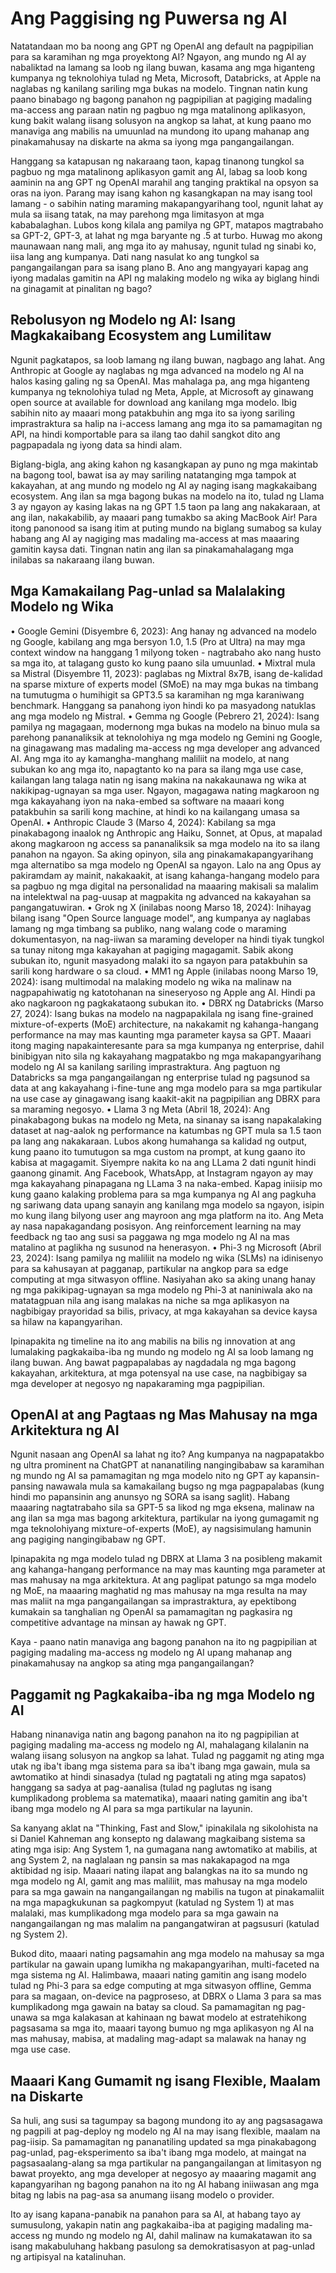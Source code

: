 # Ang Paggising ng Puwersa ng AI

Natatandaan mo ba noong ang GPT ng OpenAI ang default na pagpipilian para sa karamihan ng mga proyektong AI? Ngayon, ang mundo ng AI ay nabaliktad na lamang sa loob ng ilang buwan, kasama ang mga higanteng kumpanya ng teknolohiya tulad ng Meta, Microsoft, Databricks, at Apple na naglabas ng kanilang sariling mga bukas na modelo. Tingnan natin kung paano binabago ng bagong panahon ng pagpipilian at pagiging madaling ma-access ang paraan natin ng pagbuo ng mga matalinong aplikasyon, kung bakit walang iisang solusyon na angkop sa lahat, at kung paano mo manaviga ang mabilis na umuunlad na mundong ito upang mahanap ang pinakamahusay na diskarte na akma sa iyong mga pangangailangan.

Hanggang sa katapusan ng nakaraang taon, kapag tinanong tungkol sa pagbuo ng mga matalinong aplikasyon gamit ang AI, labag sa loob kong aaminin na ang GPT ng OpenAI marahil ang tanging praktikal na opsyon sa oras na iyon. Parang may isang kahon ng kasangkapan na may isang tool lamang - o sabihin nating maraming makapangyarihang tool, ngunit lahat ay mula sa iisang tatak, na may parehong mga limitasyon at mga kababalaghan. Lubos kong kilala ang pamilya ng GPT, matapos magtrabaho sa GPT-2, GPT-3, at lahat ng mga baryante ng .5 at turbo. Huwag mo akong maunawaan nang mali, ang mga ito ay mahusay, ngunit tulad ng sinabi ko, iisa lang ang kumpanya. Dati nang nasulat ko ang tungkol sa pangangailangan para sa isang plano B. Ano ang mangyayari kapag ang iyong madalas gamitin na API ng malaking modelo ng wika ay biglang hindi na ginagamit at pinalitan ng bago?

## Rebolusyon ng Modelo ng AI: Isang Magkakaibang Ecosystem ang Lumilitaw

Ngunit pagkatapos, sa loob lamang ng ilang buwan, nagbago ang lahat. Ang Anthropic at Google ay naglabas ng mga advanced na modelo ng AI na halos kasing galing ng sa OpenAI. Mas mahalaga pa, ang mga higanteng kumpanya ng teknolohiya tulad ng Meta, Apple, at Microsoft ay ginawang open source at available for download ang kanilang mga modelo. Ibig sabihin nito ay maaari mong patakbuhin ang mga ito sa iyong sariling imprastraktura sa halip na i-access lamang ang mga ito sa pamamagitan ng API, na hindi komportable para sa ilang tao dahil sangkot dito ang pagpapadala ng iyong data sa hindi alam.

Biglang-bigla, ang aking kahon ng kasangkapan ay puno ng mga makintab na bagong tool, bawat isa ay may sariling natatanging mga tampok at kakayahan, at ang mundo ng modelo ng AI ay naging isang magkakaibang ecosystem. Ang ilan sa mga bagong bukas na modelo na ito, tulad ng Llama 3 ay ngayon ay kasing lakas na ng GPT 1.5 taon pa lang ang nakakaraan, at ang ilan, nakakabilib, ay maaari pang tumakbo sa aking MacBook Air! Para itong panonood sa isang itim at puting mundo na biglang sumabog sa kulay habang ang AI ay nagiging mas madaling ma-access at mas maaaring gamitin kaysa dati. Tingnan natin ang ilan sa pinakamahalagang mga inilabas sa nakaraang ilang buwan.

## Mga Kamakailang Pag-unlad sa Malalaking Modelo ng Wika

• Google Gemini (Disyembre 6, 2023): Ang hanay ng advanced na modelo ng Google, kabilang ang mga bersyon 1.0, 1.5 (Pro at Ultra) na may mga context window na hanggang 1 milyong token - nagtrabaho ako nang husto sa mga ito, at talagang gusto ko kung paano sila umuunlad.
• Mixtral mula sa Mistral (Disyembre 11, 2023): paglabas ng Mixtral 8x7B, isang de-kalidad na sparse mixture of experts model (SMoE) na may mga bukas na timbang na tumutugma o humihigit sa GPT3.5 sa karamihan ng mga karaniwang benchmark. Hanggang sa panahong iyon hindi ko pa masyadong natuklas ang mga modelo ng Mistral.
• Gemma ng Google (Pebrero 21, 2024): Isang pamilya ng magagaan, modernong mga bukas na modelo na binuo mula sa parehong pananaliksik at teknolohiya ng mga modelo ng Gemini ng Google, na ginagawang mas madaling ma-access ng mga developer ang advanced AI. Ang mga ito ay kamangha-manghang maliliit na modelo, at nang subukan ko ang mga ito, napagtanto ko na para sa ilang mga use case, kailangan lang talaga natin ng isang makina na nakakaunawa ng wika at nakikipag-ugnayan sa mga user. Ngayon, magagawa nating magkaroon ng mga kakayahang iyon na naka-embed sa software na maaari kong patakbuhin sa sarili kong machine, at hindi ko na kailangang umasa sa OpenAI.
• Anthropic Claude 3 (Marso 4, 2024): Kabilang sa mga pinakabagong inaalok ng Anthropic ang Haiku, Sonnet, at Opus, at mapalad akong magkaroon ng access sa pananaliksik sa mga modelo na ito sa ilang panahon na ngayon. Sa aking opinyon, sila ang pinakamakapangyarihang mga alternatibo sa mga modelo ng OpenAI sa ngayon. Lalo na ang Opus ay pakiramdam ay mainit, nakakaakit, at isang kahanga-hangang modelo para sa pagbuo ng mga digital na personalidad na maaaring makisali sa malalim na intelektwal na pag-uusap at magpakita ng advanced na kakayahan sa pangangatuwiran.
• Grok ng X (inilabas noong Marso 18, 2024): Inihayag bilang isang "Open Source language model", ang kumpanya ay naglabas lamang ng mga timbang sa publiko, nang walang code o maraming dokumentasyon, na nag-iiwan sa maraming developer na hindi tiyak tungkol sa tunay nitong mga kakayahan at pagiging magagamit. Sabik akong subukan ito, ngunit masyadong malaki ito sa ngayon para patakbuhin sa sarili kong hardware o sa cloud.
• MM1 ng Apple (inilabas noong Marso 19, 2024): isang multimodal na malaking modelo ng wika na malinaw na nagpapahiwatig ng katotohanan na sineseryoso ng Apple ang AI. Hindi pa ako nagkaroon ng pagkakataong subukan ito.
• DBRX ng Databricks (Marso 27, 2024): Isang bukas na modelo na nagpapakilala ng isang fine-grained mixture-of-experts (MoE) architecture, na nakakamit ng kahanga-hangang performance na may mas kaunting mga parameter kaysa sa GPT. Maaari itong maging napakainteresante para sa mga kumpanya ng enterprise, dahil binibigyan nito sila ng kakayahang magpatakbo ng mga makapangyarihang modelo ng AI sa kanilang sariling imprastraktura. Ang pagtuon ng Databricks sa mga pangangailangan ng enterprise tulad ng pagsunod sa data at ang kakayahang i-fine-tune ang mga modelo para sa mga partikular na use case ay ginagawang isang kaakit-akit na pagpipilian ang DBRX para sa maraming negosyo.
• Llama 3 ng Meta (Abril 18, 2024): Ang pinakabagong bukas na modelo ng Meta, na sinanay sa isang napakalaking dataset at nag-aalok ng performance na katumbas ng GPT mula sa 1.5 taon pa lang ang nakakaraan. Lubos akong humahanga sa kalidad ng output, kung paano ito tumutugon sa mga custom na prompt, at kung gaano ito kabisa at magagamit. Siyempre nakita ko na ang LLama 2 dati ngunit hindi gaanong ginamit. Ang Facebook, WhatsApp, at Instagram ngayon ay may mga kakayahang pinapagana ng LLama 3 na naka-embed. Kapag iniisip mo kung gaano kalaking problema para sa mga kumpanya ng AI ang pagkuha ng sariwang data upang sanayin ang kanilang mga modelo sa ngayon, isipin mo kung ilang bilyong user ang mayroon ang mga platform na ito. Ang Meta ay nasa napakagandang posisyon. Ang reinforcement learning na may feedback ng tao ang susi sa paggawa ng mga modelo ng AI na mas matalino at paglikha ng susunod na henerasyon.
• Phi-3 ng Microsoft (Abril 23, 2024): Isang pamilya ng maliliit na modelo ng wika (SLMs) na idinisenyo para sa kahusayan at pagganap, partikular na angkop para sa edge computing at mga sitwasyon offline. Nasiyahan ako sa aking unang hanay ng mga pakikipag-ugnayan sa mga modelo ng Phi-3 at naniniwala ako na matatagpuan nila ang isang malakas na niche sa mga aplikasyon na nagbibigay prayoridad sa bilis, privacy, at mga kakayahan sa device kaysa sa hilaw na kapangyarihan.

Ipinapakita ng timeline na ito ang mabilis na bilis ng innovation at ang lumalaking pagkakaiba-iba ng mundo ng modelo ng AI sa loob lamang ng ilang buwan. Ang bawat pagpapalabas ay nagdadala ng mga bagong kakayahan, arkitektura, at mga potensyal na use case, na nagbibigay sa mga developer at negosyo ng napakaraming mga pagpipilian.

## OpenAI at ang Pagtaas ng Mas Mahusay na mga Arkitektura ng AI

Ngunit nasaan ang OpenAI sa lahat ng ito? Ang kumpanya na nagpapatakbo ng ultra prominent na ChatGPT at nananatiling nangingibabaw sa karamihan ng mundo ng AI sa pamamagitan ng mga modelo nito ng GPT ay kapansin-pansing nawawala mula sa kamakailang bugso ng mga pagpapalabas (kung hindi mo papansinin ang anunsyo ng SORA sa isang saglit). Habang maaaring nagtatrabaho sila sa GPT-5 sa likod ng mga eksena, malinaw na ang ilan sa mga mas bagong arkitektura, partikular na iyong gumagamit ng mga teknolohiyang mixture-of-experts (MoE), ay nagsisimulang hamunin ang pagiging nangingibabaw ng GPT.

Ipinapakita ng mga modelo tulad ng DBRX at Llama 3 na posibleng makamit ang kahanga-hangang performance na may mas kaunting mga parameter at mas mahusay na mga arkitektura. At ang paglipat patungo sa mga modelo ng MoE, na maaaring maghatid ng mas mahusay na mga resulta na may mas maliit na mga pangangailangan sa imprastraktura, ay epektibong kumakain sa tanghalian ng OpenAI sa pamamagitan ng pagkasira ng competitive advantage na minsan ay hawak ng GPT.

Kaya - paano natin manaviga ang bagong panahon na ito ng pagpipilian at pagiging madaling ma-access ng modelo ng AI upang mahanap ang pinakamahusay na angkop sa ating mga pangangailangan?

## Paggamit ng Pagkakaiba-iba ng mga Modelo ng AI

Habang ninanaviga natin ang bagong panahon na ito ng pagpipilian at pagiging madaling ma-access ng modelo ng AI, mahalagang kilalanin na walang iisang solusyon na angkop sa lahat. Tulad ng paggamit ng ating mga utak ng iba't ibang mga sistema para sa iba't ibang mga gawain, mula sa awtomatiko at hindi sinasadya (tulad ng pagtatali ng ating mga sapatos) hanggang sa sadya at pag-aanalisa (tulad ng paglutas ng isang kumplikadong problema sa matematika), maaari nating gamitin ang iba't ibang mga modelo ng AI para sa mga partikular na layunin.

Sa kanyang aklat na "Thinking, Fast and Slow," ipinakilala ng sikolohista na si Daniel Kahneman ang konsepto ng dalawang magkaibang sistema sa ating mga isip: Ang System 1, na gumagana nang awtomatiko at mabilis, at ang System 2, na naglalaan ng pansin sa mas nakakapagod na mga aktibidad ng isip. Maaari nating ilapat ang balangkas na ito sa mundo ng mga modelo ng AI, gamit ang mas maliliit, mas mahusay na mga modelo para sa mga gawain na nangangailangan ng mabilis na tugon at pinakamaliit na mga mapagkukunan sa pagkompyut (katulad ng System 1) at mas malalaki, mas kumplikadong mga modelo para sa mga gawain na nangangailangan ng mas malalim na pangangatwiran at pagsusuri (katulad ng System 2).

Bukod dito, maaari nating pagsamahin ang mga modelo na mahusay sa mga partikular na gawain upang lumikha ng makapangyarihan, multi-faceted na mga sistema ng AI. Halimbawa, maaari nating gamitin ang isang modelo tulad ng Phi-3 para sa edge computing at mga sitwasyon offline, Gemma para sa magaan, on-device na pagproseso, at DBRX o Llama 3 para sa mas kumplikadong mga gawain na batay sa cloud. Sa pamamagitan ng pag-unawa sa mga kalakasan at kahinaan ng bawat modelo at estratehikong pagsasama sa mga ito, maaari tayong bumuo ng mga aplikasyon ng AI na mas mahusay, mabisa, at madaling mag-adapt sa malawak na hanay ng mga use case.

## Maaari Kang Gumamit ng isang Flexible, Maalam na Diskarte

Sa huli, ang susi sa tagumpay sa bagong mundong ito ay ang pagsasagawa ng pagpili at pag-deploy ng modelo ng AI na may isang flexible, maalam na pag-iisip. Sa pamamagitan ng pananatiling updated sa mga pinakabagong pag-unlad, pag-eksperimento sa iba't ibang mga modelo, at maingat na pagsasaalang-alang sa mga partikular na pangangailangan at limitasyon ng bawat proyekto, ang mga developer at negosyo ay maaaring magamit ang kapangyarihan ng bagong panahon na ito ng AI habang iniiwasan ang mga bitag ng labis na pag-asa sa anumang iisang modelo o provider.

Ito ay isang kapana-panabik na panahon para sa AI, at habang tayo ay sumusulong, yakapin natin ang pagkakaiba-iba at pagiging madaling ma-access ng mundo ng modelo ng AI, dahil malinaw na kumakatawan ito sa isang makabuluhang hakbang pasulong sa demokratisasyon at pag-unlad ng artipisyal na katalinuhan.